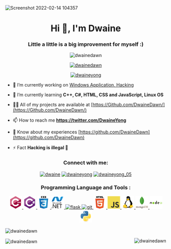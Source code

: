 <!---
DwaineDawn/DwaineDawn is a ✨ special ✨ repository because its `README.md` (this file) appears on your GitHub profile.
You can click the Preview link to take a look at your changes.
--->

![Screenshot 2022-02-14 104357](https://user-images.githubusercontent.com/76231245/153791335-757d4c54-5ee5-4dba-b011-3b1e33239169.png)

<h1 align="center">Hi 👋, I'm Dwaine</h1>
<h3 align="center">Little a little is a big improvement for myself :)</h3>

<p align="center"> <img src="https://komarev.com/ghpvc/?username=dwainedawn&label=Profile%20views&color=0e75b6&style=flat" alt="dwainedawn" /> </p>

<p align="center"> <a href="https://github.com/ryo-ma/github-profile-trophy"><img src="https://github-profile-trophy.vercel.app/?username=dwainedawn" alt="dwainedawn" /></a> </p>

<p align="center"> <a href="https://twitter.com/dwaineyong" target="blank"><img src="https://img.shields.io/twitter/follow/dwaineyong?logo=twitter&style=for-the-badge" alt="dwaineyong" /></a> </p>

- 🔭 I’m currently working on [Windows Application, Hacking](https://github.com/DwaineDawn/Imgui-dx9-menu)

- 🌱 I’m currently learning **C++, C#, HTML, CSS and JavaScript, Linux OS**

- 👨‍💻 All of my projects are available at [https://Github.com/DwaineDawn/](https://Github.com/DwaineDawn/)

- 📫 How to reach me **https://twitter.com/DwaineYong**

- 📄 Know about my experiences [https://github.com/DwaineDawn](https://github.com/DwaineDawn)

- ⚡ Fact **Hacking is illegal 💩**

<h3 align="center">Connect with me:</h3>
<p align="center">
<a href="https://dev.to/dwaine" target="blank"><img align="center" src="https://raw.githubusercontent.com/rahuldkjain/github-profile-readme-generator/master/src/images/icons/Social/devto.svg" alt="dwaine" height="30" width="40" /></a>
<a href="https://twitter.com/dwaineyong" target="blank"><img align="center" src="https://raw.githubusercontent.com/rahuldkjain/github-profile-readme-generator/master/src/images/icons/Social/twitter.svg" alt="dwaineyong" height="30" width="40" /></a>
<a href="https://instagram.com/dwaineyong_05" target="blank"><img align="center" src="https://raw.githubusercontent.com/rahuldkjain/github-profile-readme-generator/master/src/images/icons/Social/instagram.svg" alt="dwaineyong_05" height="30" width="40" /></a>
</p>

<h3 align="center">Programming Language and Tools :</h3>
<p align="center"> <a href="https://www.w3schools.com/cpp/" target="_blank" rel="noreferrer"> <img src="https://raw.githubusercontent.com/devicons/devicon/master/icons/cplusplus/cplusplus-original.svg" alt="cplusplus" width="40" height="40"/> </a> <a href="https://www.w3schools.com/cs/" target="_blank" rel="noreferrer"> <img src="https://raw.githubusercontent.com/devicons/devicon/master/icons/csharp/csharp-original.svg" alt="csharp" width="40" height="40"/> </a> <a href="https://www.w3schools.com/css/" target="_blank" rel="noreferrer"> <img src="https://raw.githubusercontent.com/devicons/devicon/master/icons/css3/css3-original-wordmark.svg" alt="css3" width="40" height="40"/> </a> <a href="https://dotnet.microsoft.com/" target="_blank" rel="noreferrer"> <img src="https://raw.githubusercontent.com/devicons/devicon/master/icons/dot-net/dot-net-original-wordmark.svg" alt="dotnet" width="40" height="40"/> </a> <a href="https://flask.palletsprojects.com/" target="_blank" rel="noreferrer"> <img src="https://www.vectorlogo.zone/logos/pocoo_flask/pocoo_flask-icon.svg" alt="flask" width="40" height="40"/> </a> <a href="https://git-scm.com/" target="_blank" rel="noreferrer"> <img src="https://www.vectorlogo.zone/logos/git-scm/git-scm-icon.svg" alt="git" width="40" height="40"/> </a> <a href="https://www.w3.org/html/" target="_blank" rel="noreferrer"> <img src="https://raw.githubusercontent.com/devicons/devicon/master/icons/html5/html5-original-wordmark.svg" alt="html5" width="40" height="40"/> </a> <a href="https://developer.mozilla.org/en-US/docs/Web/JavaScript" target="_blank" rel="noreferrer"> <img src="https://raw.githubusercontent.com/devicons/devicon/master/icons/javascript/javascript-original.svg" alt="javascript" width="40" height="40"/> </a> <a href="https://www.linux.org/" target="_blank" rel="noreferrer"> <img src="https://raw.githubusercontent.com/devicons/devicon/master/icons/linux/linux-original.svg" alt="linux" width="40" height="40"/> </a> <a href="https://www.mongodb.com/" target="_blank" rel="noreferrer"> <img src="https://raw.githubusercontent.com/devicons/devicon/master/icons/mongodb/mongodb-original-wordmark.svg" alt="mongodb" width="40" height="40"/> </a> <a href="https://nodejs.org" target="_blank" rel="noreferrer"> <img src="https://raw.githubusercontent.com/devicons/devicon/master/icons/nodejs/nodejs-original-wordmark.svg" alt="nodejs" width="40" height="40"/> </a> <a href="https://www.python.org" target="_blank" rel="noreferrer"> <img src="https://raw.githubusercontent.com/devicons/devicon/master/icons/python/python-original.svg" alt="python" width="40" height="40"/> </a> </p>

<p><img align="center" src="https://github-readme-stats.vercel.app/api/top-langs?username=dwainedawn&show_icons=true&locale=en&layout=compact" alt="dwainedawn" /></p>

<p><img align="right" src="https://github-readme-stats.vercel.app/api?username=dwainedawn&show_icons=true&locale=en" alt="dwainedawn" /></p>

<p><img align="center" src="https://github-readme-streak-stats.herokuapp.com/?user=dwainedawn&" alt="dwainedawn" /></p>

